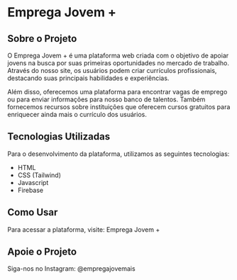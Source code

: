 # Emprega Jovem +

## Sobre o Projeto

O Emprega Jovem + é uma plataforma web criada com o objetivo de apoiar jovens na busca por suas primeiras oportunidades no mercado de trabalho. Através do nosso site, os usuários podem criar currículos profissionais, destacando suas principais habilidades e experiências.

Além disso, oferecemos uma plataforma para encontrar vagas de emprego ou para enviar informações para nosso banco de talentos. Também fornecemos recursos sobre instituições que oferecem cursos gratuitos para enriquecer ainda mais o currículo dos usuários.

## Tecnologias Utilizadas

Para o desenvolvimento da plataforma, utilizamos as seguintes tecnologias:

- HTML
- CSS (Tailwind)
- Javascript
- Firebase

## Como Usar

Para acessar a plataforma, visite: Emprega Jovem +

## Apoie o Projeto

Siga-nos no Instagram: @empregajovemais
